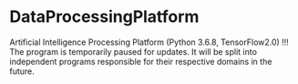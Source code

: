# DataProcessingPlatform
Artificial Intelligence Processing Platform (Python 3.6.8, TensorFlow2.0)
!!! The program is temporarily paused for updates. It will be split into independent programs responsible for their respective domains in the future.
